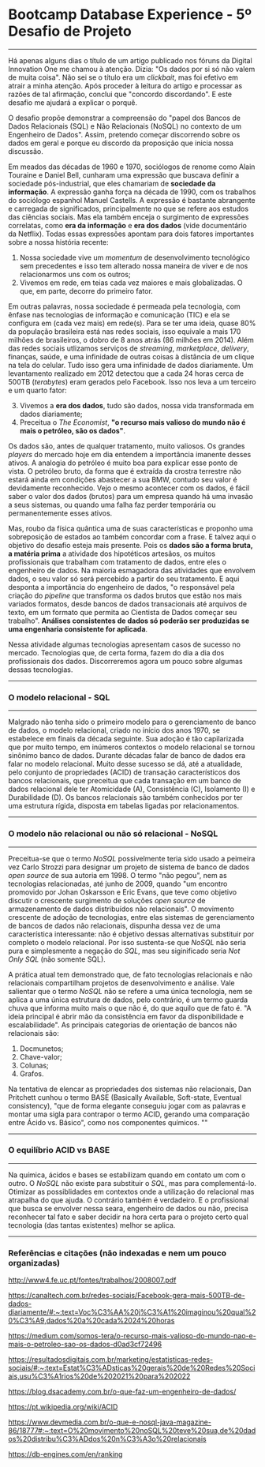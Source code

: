 # Bootcamp Database Experience - 5º Desafio de Projeto
 ---
Há apenas alguns dias o título de um artigo publicado nos fóruns da Digital Innovation One me chamou à atenção. Dizia: "Os dados por si só não valem de muita coisa". Não sei se o título era um *clickbait*, mas foi efetivo em atrair a minha atenção. Após proceder à leitura do artigo e processar as razões de tal afirmação, conclui que "concordo discordando". E este desafio me ajudará a explicar o porquê.

O desafio propõe demonstrar a compreensão do "papel dos Bancos de Dados Relacionais (SQL) e Não Relacionais (NoSQL) no contexto de um Engenheiro de Dados". Assim, pretendo começar discorrendo sobre os dados em geral e porque eu discordo da proposição que inicia nossa discussão.

Em meados das décadas de 1960 e 1970, sociólogos de renome como Alain Touraine e Daniel Bell, cunharam uma expressão que buscava definir a sociedade pós-industrial, que eles chamariam de **sociedade da informação**. A expressão ganha força na década de 1990, com os trabalhos do sociólogo espanhol Manuel Castells.  A expressão é bastante abrangente e carregada de significados, principalmente no que se refere aos estudos das ciências sociais. Mas ela também enceja o surgimento de expressões correlatas, como **era da informação** e **era dos dados** (vide documentário da Netflix). Todas essas expressões apontam para dois fatores importantes sobre a nossa história recente:

1. Nossa sociedade vive um *momentum* de desenvolvimento tecnológico sem precedentes e isso tem alterado nossa maneira de viver e de nos relacionarmos uns com os outros;
2. Vivemos em rede, em teias cada vez maiores e mais globalizadas. O que, em parte, decorre do primeiro fator.

Em outras palavras, nossa sociedade é permeada pela tecnologia, com ênfase nas tecnologias de informação e comunicação (TIC) e ela se configura em (cada vez mais) em rede(s). Para se ter uma ideia, quase 80% da população brasileira está nas redes sociais, isso equivale a mais 170 milhões de brasileiros, o dobro de 8 anos atrás (86 milhões em 2014). Além das redes sociais utlizamos serviços de *streaming*, *marketplace*, *delivery*, finanças, saúde, e uma infinidade de outras coisas à distância de um clique na tela do celular. Tudo isso gera uma infinidade de dados diariamente. Um levantamento realizado em 2012 detectou que a cada 24 horas cerca de 500TB (*terabytes*) eram gerados pelo Facebook. Isso nos leva a um terceiro e um quarto fator:

3. Vivemos a **era dos dados**, tudo são dados, nossa vida transformada em dados diariamente;
4. Preceitua o *The Economist*, **"o recurso mais valioso do mundo não é mais o petróleo, são os dados"**.

Os dados são, antes de qualquer tratamento, muito valiosos. Os grandes *players* do mercado hoje em dia entendem a importância imanente desses ativos. A analogia do petróleo é muito boa para explicar esse ponto de vista. O petróleo bruto, da forma que é extraída da crostra terrestre não estará ainda em condições abastecer a sua BMW, contudo seu valor é devidamente reconhecido. Vejo o mesmo acontecer com os dados, é fácil saber o valor dos dados (brutos) para um empresa quando há uma invasão a seus sistemas, ou quando uma falha faz perder temporária ou permanentemente esses ativos.

Mas, roubo da física quântica uma de suas características e proponho uma sobreposição de estados ao também concordar com a frase. E talvez aqui o objetivo do desafio esteja mais presente. Pois os **dados são a forma bruta, a matéria prima** a atividade dos hipotéticos artesãos, os muitos profissionais que trabalham com tratamento de dados, entre eles o engenheiro de dados. Na maioria esmagadora das atividades que envolvem dados, o seu valor só será percebido a partir do seu tratamento. E aqui desponta a importância do engenheiro de dados, "o responsável pela criação do *pipeline* que transforma os dados brutos que estão nos mais variados formatos, desde bancos de dados transacionais até arquivos de texto, em um formato que permita ao Cientista de Dados começar seu trabalho". **Análises consistentes de dados só poderão ser produzidas se uma engenharia consistente for aplicada**.

Nessa atividade algumas tecnologias apresentam casos de sucesso no mercado. Tecnologias que, de certa forma, fazem do dia a dia dos profissionais dos dados. Discorreremos agora um pouco sobre algumas dessas tecnologias.

---
### O modelo relacional - SQL
---
Malgrado não tenha sido o primeiro modelo para o gerenciamento de banco de dados, o modelo relacional, criado no início dos anos 1970, se estabelece em finais da década seguinte. Sua adoção é tão capilarizada que por muito tempo, em inúmeros contextos o modelo relacional se tornou sinônimo banco de dados. Durante décadas falar de banco de dados era falar no modelo relacional. Muito desse sucesso se dá, até a atualidade, pelo conjunto de propriedades (ACID) de transação característicos dos bancos relacionais, que preceitua que cada transação em um banco de dados relacional dele ter Atomicidade (A), Consistência (C), Isolamento (I) e Durabilidade (D). Os bancos relacionais são também conhecidos por ter uma estrutura rígida, disposta em tabelas ligadas por relacionamentos.

---
### O modelo não relacional ou não só relacional - NoSQL
---
Preceitua-se que o termo *NoSQL* possivelmente teria sido usado a peimeira vez Carlo Strozzi para designar um projeto de sistema de banco de dados *open source* de sua autoria em 1998. O termo "não pegou", nem as tecnologias relacionadas, até junho de 2009, quando "um encontro promovido por Johan Oskarsson e Eric Evans, que teve como objetivo discutir o crescente surgimento de soluções *open source* de armazenamento de dados distribuídos não relacionais". O movimento crescente de adoção de tecnologias, entre elas sistemas de gerenciamento de bancos de dados não relacionais, dispunha dessa vez de uma característica interessante: não é objetivo dessas alternativas substituir por completo o modelo relacional. Por isso sustenta-se que *NoSQL* não seria pura e simplesmente a negação do *SQL*, mas seu siginificado seria *Not Only SQL* (não somente SQL).

A prática atual tem demonstrado que, de fato tecnologias relacionais e não relacionais compartilham projetos de desenvolvimento e análise. Vale salientar que o termo *NoSQL* não se refere a uma única tecnologia, nem se aplica a uma única estrutura de dados, pelo contrário, é um termo guarda chuva que informa muito mais o que não é, do que aquilo que de fato é. "A ideia principal é abrir mão da consistência em favor da disponibilidade e escalabilidade". As principais categorias de orientação de bancos não relacionais são:
1. Docmunetos;
2. Chave-valor;
3. Colunas;
4. Grafos.

Na tentativa de elencar as propriedades dos sistemas não relacionais, Dan Pritchett cunhou o termo BASE (Basically Available, Soft-state, Eventual consistency), "que de forma elegante conseguiu jogar com as palavras e montar uma sigla para contrapor o termo ACID, gerando uma comparação entre Ácido vs. Básico", como nos componentes químicos. ""

---
### O equilíbrio ACID vs BASE
---
Na química, ácidos e bases se estabilizam quando em contato um com o outro. O *NoSQL* não existe para substituir o *SQL*, mas para complementá-lo. Otimizar as possiblidades em contextos onde a utilização do relacional mas atrapalha do que ajuda. O contrário também é verdadeiro. E o profissional que busca se envolver nessa seara, engenheiro de dados ou não, precisa reconhecer tal fato e saber decidir na hora certa para o projeto certo qual tecnologia (das tantas existentes) melhor se aplica.

---
### Referências  e citações (não indexadas e nem um pouco organizadas)
http://www4.fe.uc.pt/fontes/trabalhos/2008007.pdf

https://canaltech.com.br/redes-sociais/Facebook-gera-mais-500TB-de-dados-diariamente/#:~:text=Voc%C3%AA%20j%C3%A1%20imaginou%20qual%20%C3%A9,dados%20a%20cada%2024%20horas

https://medium.com/somos-tera/o-recurso-mais-valioso-do-mundo-nao-e-mais-o-petroleo-sao-os-dados-d0ad3cf72496

https://resultadosdigitais.com.br/marketing/estatisticas-redes-sociais/#:~:text=Estat%C3%ADsticas%20gerais%20de%20Redes%20Sociais,usu%C3%A1rios%20de%202021%20para%202022

https://blog.dsacademy.com.br/o-que-faz-um-engenheiro-de-dados/

https://pt.wikipedia.org/wiki/ACID

https://www.devmedia.com.br/o-que-e-nosql-java-magazine-86/18777#:~:text=O%20movimento%20noSQL%20teve%20sua,de%20dados%20distribu%C3%ADdos%20n%C3%A3o%20relacionais

https://db-engines.com/en/ranking

